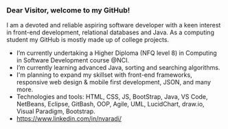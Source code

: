 ### Dear Visitor, welcome to my GitHub!

I am a devoted and reliable aspiring software developer with a keen interest in front-end development, relational databases and Java.
As a computing student my GitHub is mostly made up of college projects.

- I’m currently undertaking a Higher Diploma (NFQ level 8) in Computing in Software Development course @NCI.
- I’m currently learning advanced Java, sorting and searching algorithms.
- I'm planning to expand my skillset with front-end frameworks, responsive web design & mobile first development, JSON, and many more.
- Technologies and tools: HTML, CSS, JS, BootStrap, Java, VS Code, NetBeans, Eclipse, GitBash, OOP, Agile, UML, LucidChart, draw.io, Visual Paradigm, Bootstrap.
- https://www.linkedin.com/in/nvaradi/
<!--
**NikolettVar/NikolettVar** is a ✨ _special_ ✨ repository because its `README.md` (this file) appears on your GitHub profile.

Here are some ideas to get you started:

- 🔭 I’m currently undertaking a Higher Diploma in Computing in Software Development course @NCI.
- 🌱 I’m currently learning Java, sorting and searching algorithms.
- 🌱 I'm planning to expand my skillset with front-end frameworks, JSON, CSS frameworks and many more.
- 👯 I’m looking to collaborate on ...
- 🤔 I’m looking for help with ...
- 💬 Ask me about ...
- 📫 How to reach me: ...
- 😄 Pronouns: ...
- ⚡ Fun fact: ...
-->

